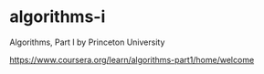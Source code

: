 # algorithms-i
Algorithms, Part I by Princeton University

https://www.coursera.org/learn/algorithms-part1/home/welcome
